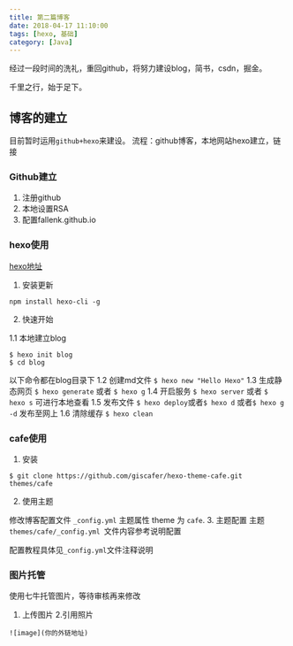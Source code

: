 ```yaml
---
title: 第二篇博客
date: 2018-04-17 11:10:00
tags: [hexo, 基础]
category: [Java]
---
```

经过一段时间的洗礼，重回github，将努力建设blog，简书，csdn，掘金。
<!-- more -->
千里之行，始于足下。
## 博客的建立
目前暂时运用`github+hexo`来建设。
流程：github博客，本地网站hexo建立，链接
### Github建立
1. 注册github
2. 本地设置RSA
3. 配置fallenk.github.io

### hexo使用
[hexo地址](https://github.com/hexojs/hexo)

1. 安装更新  

`npm install hexo-cli -g`

2. 快速开始 

1.1  本地建立blog

```
$ hexo init blog
$ cd blog
```
以下命令都在blog目录下
1.2 创建md文件
`$ hexo new "Hello Hexo"`
1.3 生成静态网页
`$ hexo generate` 或者 `$ hexo g`
1.4 开启服务
`$ hexo server` 或者 `$ hexo s`
可进行本地查看
1.5 发布文件
`$ hexo deploy`或者`$ hexo d`
或者`$ hexo g -d`
发布至网上
1.6 清除缓存
`$ hexo clean`
### cafe使用
1. 安装

`$ git clone https://github.com/giscafer/hexo-theme-cafe.git themes/cafe`

2. 使用主题

修改博客配置文件 `_config.yml` 主题属性 theme 为 `cafe`.
3. 主题配置
主题 `themes/cafe/_config.yml `文件内容参考说明配置

配置教程具体见`_config.yml`文件注释说明
### 图片托管
使用七牛托管图片，等待审核再来修改

1. 上传图片
2.引用照片

`![image](你的外链地址)`



